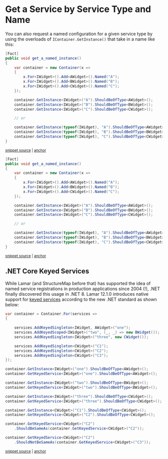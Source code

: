 # Get a Service by Service Type and Name

You can also request a named configuration for a given service type by using the overloads of `IContainer.GetInstance()` that take in a name like this:

<!-- snippet: sample_GetInstance-by-name -->
<a id='snippet-sample_getinstance-by-name'></a>
```cs
[Fact]
public void get_a_named_instance()
{
    var container = new Container(x =>
    {
        x.For<IWidget>().Add<AWidget>().Named("A");
        x.For<IWidget>().Add<BWidget>().Named("B");
        x.For<IWidget>().Add<CWidget>().Named("C");
    });

    container.GetInstance<IWidget>("A").ShouldBeOfType<AWidget>();
    container.GetInstance<IWidget>("B").ShouldBeOfType<BWidget>();
    container.GetInstance<IWidget>("C").ShouldBeOfType<CWidget>();

    // or

    container.GetInstance(typeof(IWidget), "A").ShouldBeOfType<AWidget>();
    container.GetInstance(typeof(IWidget), "B").ShouldBeOfType<BWidget>();
    container.GetInstance(typeof(IWidget), "C").ShouldBeOfType<CWidget>();
}
```
<sup><a href='https://github.com/JasperFx/lamar/blob/master/src/Lamar.Testing/IoC/Acceptance/get_all_instances.cs#L44-L67' title='Snippet source file'>snippet source</a> | <a href='#snippet-sample_getinstance-by-name' title='Start of snippet'>anchor</a></sup>
<a id='snippet-sample_getinstance-by-name-1'></a>
```cs
[Fact]
public void get_a_named_instance()
{
    var container = new Container(x =>
    {
        x.For<IWidget>().Add<AWidget>().Named("A");
        x.For<IWidget>().Add<BWidget>().Named("B");
        x.For<IWidget>().Add<CWidget>().Named("C");
    });

    container.GetInstance<IWidget>("A").ShouldBeOfType<AWidget>();
    container.GetInstance<IWidget>("B").ShouldBeOfType<BWidget>();
    container.GetInstance<IWidget>("C").ShouldBeOfType<CWidget>();

    // or

    container.GetInstance(typeof(IWidget), "A").ShouldBeOfType<AWidget>();
    container.GetInstance(typeof(IWidget), "B").ShouldBeOfType<BWidget>();
    container.GetInstance(typeof(IWidget), "C").ShouldBeOfType<CWidget>();
}
```
<sup><a href='https://github.com/JasperFx/lamar/blob/master/src/StructureMap.Testing/Examples/Resolving/SimpleScenarios.cs#L26-L48' title='Snippet source file'>snippet source</a> | <a href='#snippet-sample_getinstance-by-name-1' title='Start of snippet'>anchor</a></sup>
<!-- endSnippet -->

## .NET Core Keyed Services

While Lamar (and StructureMap before that) has supported the idea of named service registrations in production applications since 2004 (!),
.NET finally discovered this usage in .NET 8. Lamar 12.1.0 introduces native support for [keyed services](https://weblogs.asp.net/ricardoperes/net-8-dependency-injection-changes-keyed-services) according to the new .NET standard as shown below:

<!-- snippet: sample_adding_keyed_services -->
<a id='snippet-sample_adding_keyed_services'></a>
```cs
var container = Container.For(services =>
{
    
    services.AddKeyedSingleton<IWidget, AWidget>("one");
    services.AddKeyedScoped<IWidget>("two", (_, _) => new BWidget());
    services.AddKeyedSingleton<IWidget>("three", new CWidget());

    services.AddKeyedSingleton<CWidget>("C1");
    services.AddKeyedSingleton<CWidget>("C2");
    services.AddKeyedSingleton<CWidget>("C3");
});

container.GetInstance<IWidget>("one").ShouldBeOfType<AWidget>();
container.GetKeyedService<IWidget>("one").ShouldBeOfType<AWidget>();

container.GetInstance<IWidget>("two").ShouldBeOfType<BWidget>();
container.GetKeyedService<IWidget>("two").ShouldBeOfType<BWidget>();

container.GetInstance<IWidget>("three").ShouldBeOfType<CWidget>();
container.GetKeyedService<IWidget>("three").ShouldBeOfType<CWidget>();

container.GetInstance<CWidget>("C1").ShouldBeOfType<CWidget>();
container.GetKeyedService<CWidget>("C2").ShouldBeOfType<CWidget>();

container.GetKeyedService<CWidget>("C2")
    .ShouldBeSameAs(container.GetKeyedService<CWidget>("C2"));

container.GetKeyedService<CWidget>("C2")
    .ShouldNotBeSameAs(container.GetKeyedService<CWidget>("C3"));
```
<sup><a href='https://github.com/JasperFx/lamar/blob/master/src/Lamar.Testing/IoC/Acceptance/IKeyedServiceProvider_compliance.cs#L15-L47' title='Snippet source file'>snippet source</a> | <a href='#snippet-sample_adding_keyed_services' title='Start of snippet'>anchor</a></sup>
<!-- endSnippet -->
